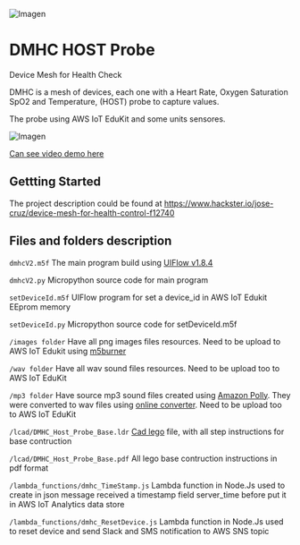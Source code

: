 
![Imagen](https://hackster.imgix.net/uploads/attachments/1351356/img_4461_bwFKbqEmXt.jpg?auto=compress%2Cformat&w=740&h=555&fit=max)

# DMHC HOST Probe
 Device Mesh for Health Check
 
 DMHC is a mesh of devices, each one with a Heart Rate, Oxygen Saturation SpO2 and Temperature, (HOST) probe to capture values.
 
 The probe using AWS IoT EduKit and some units sensores.
 
 ![Imagen](https://hackster.imgix.net/uploads/attachments/1351986/dmhc_block_diagram_UNn0r63bXc.png?auto=compress%2Cformat&w=1280&h=960&fit=max)

 
 [Can see video demo here](https://www.youtube.com/watch?v=ma2zLZVV3kU)
 
 
## Gettting Started
The project description could be found at 
 https://www.hackster.io/jose-cruz/device-mesh-for-health-control-f12740
 
 
 
## Files and folders description

```dmhcV2.m5f``` The main program build using [UIFlow v1.8.4](https://shop.m5stack.com/pages/uiflow)

```dmhcV2.py``` Micropython source code for main program 

```setDeviceId.m5f``` UIFlow program for set a device_id in AWS IoT Edukit EEprom memory

```setDeviceId.py``` Micropython source code for setDeviceId.m5f

```/images folder``` Have all png images files resources. Need to be upload to AWS IoT Edukit using [m5burner](https://shop.m5stack.com/pages/download) 

```/wav folder``` Have all wav sound files resources. Need to be upload too to AWS IoT EduKit

```/mp3 folder``` Have source mp3 sound files created using [Amazon Polly](https://aws.amazon.com/polly/?nc1=h_ls). 
       They were converted to wav files using [online converter](https://www.online-convert.com/). Need to be upload too to AWS IoT EduKit

```/lcad/DMHC_Host_Probe_Base.ldr``` [Cad lego](http://www.melkert.net/LDCad) file, with all step instructions for base contruction 

```/lcad/DMHC_Host_Probe_Base.pdf``` All lego base contruction instructions in pdf format

```/lambda_functions/dmhc_TimeStamp.js``` Lambda function in Node.Js used to create in json message received a timestamp field server_time before put it in AWS IoT Analytics data store

```/lambda_functions/dmhc_ResetDevice.js``` Lambda function in Node.Js used to reset device and send Slack and SMS notification to AWS SNS topic

